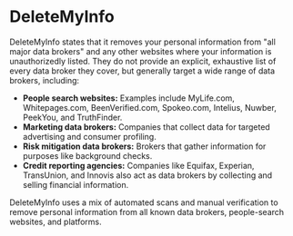 # DeleteMyInfo

DeleteMyInfo states that it removes your personal information from "all major data brokers" and any other websites where your information is unauthorizedly listed. They do not provide an explicit, exhaustive list of every data broker they cover, but generally target a wide range of data brokers, including:

*   **People search websites:** Examples include MyLife.com, Whitepages.com, BeenVerified.com, Spokeo.com, Intelius, Nuwber, PeekYou, and TruthFinder.
*   **Marketing data brokers:** Companies that collect data for targeted advertising and consumer profiling.
*   **Risk mitigation data brokers:** Brokers that gather information for purposes like background checks.
*   **Credit reporting agencies:** Companies like Equifax, Experian, TransUnion, and Innovis also act as data brokers by collecting and selling financial information.

DeleteMyInfo uses a mix of automated scans and manual verification to remove personal information from all known data brokers, people-search websites, and platforms.